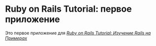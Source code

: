 ﻿# Ruby on Rails Tutorial: первое приложение

Это первое приложение для
[*Ruby on Rails Tutorial: Изучение Rails на Примерах*](http://railstutorial.org/)